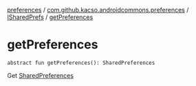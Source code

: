 [preferences](../../index.md) / [com.github.kacso.androidcommons.preferences](../index.md) / [ISharedPrefs](index.md) / [getPreferences](./get-preferences.md)

# getPreferences

`abstract fun getPreferences(): SharedPreferences`

Get [SharedPreferences](#)

